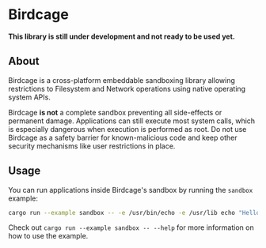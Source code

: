 # Birdcage

**This library is still under development and not ready to be used yet.**

## About

Birdcage is a cross-platform embeddable sandboxing library allowing restrictions
to Filesystem and Network operations using native operating system APIs.

Birdcage **is not** a complete sandbox preventing all side-effects or permanent
damage. Applications can still execute most system calls, which is especially
dangerous when execution is performed as root. Do not use Birdcage as a safety
barrier for known-malicious code and keep other security mechanisms like user
restrictions in place.

## Usage

You can run applications inside Birdcage's sandbox by running the `sandbox`
example:

```bash
cargo run --example sandbox -- -e /usr/bin/echo -e /usr/lib echo "Hello, Sandbox\!"
```

Check out `cargo run --example sandbox -- --help` for more information on how to
use the example.
